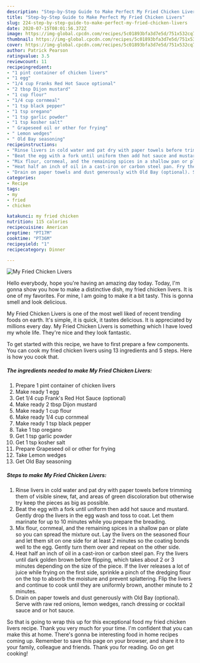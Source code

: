 ```yaml
---
description: "Step-by-Step Guide to Make Perfect My Fried Chicken Livers"
title: "Step-by-Step Guide to Make Perfect My Fried Chicken Livers"
slug: 224-step-by-step-guide-to-make-perfect-my-fried-chicken-livers
date: 2020-07-15T08:01:56.372Z
image: https://img-global.cpcdn.com/recipes/5c01893bfa3d7e5d/751x532cq70/my-fried-chicken-livers-recipe-main-photo.jpg
thumbnail: https://img-global.cpcdn.com/recipes/5c01893bfa3d7e5d/751x532cq70/my-fried-chicken-livers-recipe-main-photo.jpg
cover: https://img-global.cpcdn.com/recipes/5c01893bfa3d7e5d/751x532cq70/my-fried-chicken-livers-recipe-main-photo.jpg
author: Patrick Pearson
ratingvalue: 3.5
reviewcount: 11
recipeingredient:
- "1 pint container of chicken livers"
- "1 egg"
- "1/4 cup Franks Red Hot Sauce optional"
- "2 tbsp Dijon mustard"
- "1 cup flour"
- "1/4 cup cornmeal"
- "1 tsp black pepper"
- "1 tsp oregano"
- "1 tsp garlic powder"
- "1 tsp kosher salt"
- " Grapeseed oil or other for frying"
- " Lemon wedges"
- " Old Bay seasoning"
recipeinstructions:
- "Rinse livers in cold water and pat dry with paper towels before trimming them of visible sinew, fat, and areas of green discoloration but otherwise try keep the pieces as big as possible."
- "Beat the egg with a fork until uniform then add hot sauce and mustard. Gently drop the livers in the egg wash and toss to coat. Let them marinate for up to 10 minutes while you prepare the breading."
- "Mix flour, cornmeal, and the remaining spices in a shallow pan or plate so you can spread the mixture out. Lay the livers on the seasoned flour and let them sit on one side for at least 2 minutes so the coating bonds well to the egg. Gently turn them over and repeat on the other side."
- "Heat half an inch of oil in a cast-iron or carbon steel pan. Fry the livers until dark golden brown before flipping, which takes about 2 or 3 minutes depending on the size of the piece. If the liver releases a lot of juice while frying on the first side, sprinkle a pinch of the dredging flour on the top to absorb the moisture and prevent splattering. Flip the livers and continue to cook until they are uniformly brown, another minute to 2 minutes."
- "Drain on paper towels and dust generously with Old Bay (optional). Serve with raw red onions, lemon wedges, ranch dressing or cocktail sauce and or hot sauce."
categories:
- Recipe
tags:
- my
- fried
- chicken

katakunci: my fried chicken 
nutrition: 115 calories
recipecuisine: American
preptime: "PT17M"
cooktime: "PT36M"
recipeyield: "1"
recipecategory: Dinner

---
```



![My Fried Chicken Livers](https://img-global.cpcdn.com/recipes/5c01893bfa3d7e5d/751x532cq70/my-fried-chicken-livers-recipe-main-photo.jpg)

Hello everybody, hope you're having an amazing day today. Today, I'm gonna show you how to make a distinctive dish, my fried chicken livers. It is one of my favorites. For mine, I am going to make it a bit tasty. This is gonna smell and look delicious.



My Fried Chicken Livers is one of the most well liked of recent trending foods on earth. It's simple, it is quick, it tastes delicious. It is appreciated by millions every day. My Fried Chicken Livers is something which I have loved my whole life. They're nice and they look fantastic.


To get started with this recipe, we have to first prepare a few components. You can cook my fried chicken livers using 13 ingredients and 5 steps. Here is how you cook that.

<!--inarticleads1-->

##### The ingredients needed to make My Fried Chicken Livers:

1. Prepare 1 pint container of chicken livers
1. Make ready 1 egg
1. Get 1/4 cup Frank&#39;s Red Hot Sauce (optional)
1. Make ready 2 tbsp Dijon mustard
1. Make ready 1 cup flour
1. Make ready 1/4 cup cornmeal
1. Make ready 1 tsp black pepper
1. Take 1 tsp oregano
1. Get 1 tsp garlic powder
1. Get 1 tsp kosher salt
1. Prepare  Grapeseed oil or other for frying
1. Take  Lemon wedges
1. Get  Old Bay seasoning




<!--inarticleads2-->

##### Steps to make My Fried Chicken Livers:

1. Rinse livers in cold water and pat dry with paper towels before trimming them of visible sinew, fat, and areas of green discoloration but otherwise try keep the pieces as big as possible.
1. Beat the egg with a fork until uniform then add hot sauce and mustard. Gently drop the livers in the egg wash and toss to coat. Let them marinate for up to 10 minutes while you prepare the breading.
1. Mix flour, cornmeal, and the remaining spices in a shallow pan or plate so you can spread the mixture out. Lay the livers on the seasoned flour and let them sit on one side for at least 2 minutes so the coating bonds well to the egg. Gently turn them over and repeat on the other side.
1. Heat half an inch of oil in a cast-iron or carbon steel pan. Fry the livers until dark golden brown before flipping, which takes about 2 or 3 minutes depending on the size of the piece. If the liver releases a lot of juice while frying on the first side, sprinkle a pinch of the dredging flour on the top to absorb the moisture and prevent splattering. Flip the livers and continue to cook until they are uniformly brown, another minute to 2 minutes.
1. Drain on paper towels and dust generously with Old Bay (optional). Serve with raw red onions, lemon wedges, ranch dressing or cocktail sauce and or hot sauce.




So that is going to wrap this up for this exceptional food my fried chicken livers recipe. Thank you very much for your time. I'm confident that you can make this at home. There's gonna be interesting food in home recipes coming up. Remember to save this page on your browser, and share it to your family, colleague and friends. Thank you for reading. Go on get cooking!
